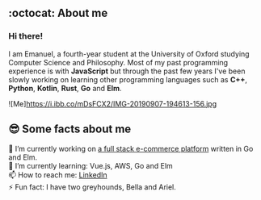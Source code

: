 ## :octocat: About me

### Hi there!

I am Emanuel, a fourth-year student at the University of Oxford studying Computer Science and Philosophy. Most of my past programming experience is with **JavaScript** but through the past few years I've been slowly working on learning other programming languages such as **C++**, **Python**, **Kotlin**, **Rust**, **Go** and **Elm**.

![Me]https://i.ibb.co/mDsFCX2/IMG-20190907-194613-156.jpg

## 😎 Some facts about me

🔭 I’m currently working on [a full stack e-commerce platform](https://github.com/Rototu/storefront)  written in Go and Elm.  
🌱 I’m currently learning: Vue.js, AWS, Go and Elm  
📫 How to reach me: [LinkedIn](https://www.linkedin.com/in/emanuel-farauanu/)  
⚡ Fun fact: I have two greyhounds, Bella and Ariel.  
